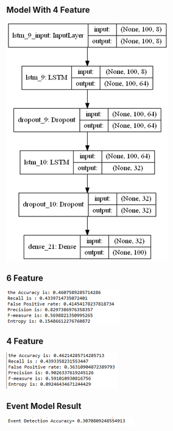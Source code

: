 ## Model With 4 Feature
![alt text](model.png)

## 6 Feature
![alt text](Result.png)

## 4 Feature
![alt text](Result2.png)

## Event Model Result
![alt text](eventResult.png)
